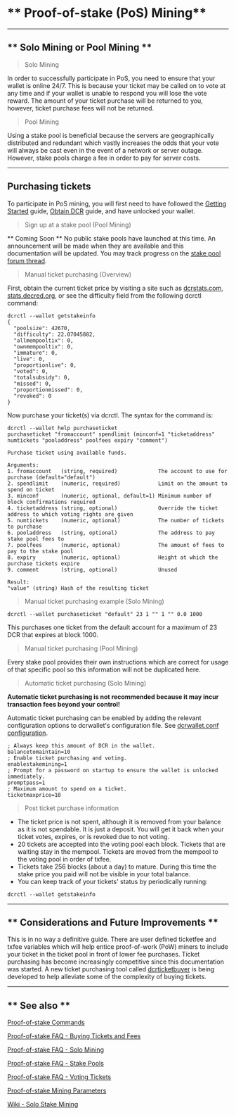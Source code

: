 # ** Proof-of-stake (PoS) Mining**

---

## ** Solo Mining or Pool Mining **

> <i class="fa fa-male"></i> Solo Mining

<i class="fa fa-exclamation-triangle"></i> In order to successfully participate in PoS, you need to ensure that your wallet is online 24/7. This is because your ticket may be called on to vote at any time and if your wallet is unable to respond you will lose the vote reward.  The amount of your ticket purchase will be returned to you, however, ticket purchase fees will not be returned.

> <i class="fa fa-users"></i> Pool Mining

Using a stake pool is beneficial because the servers are geographically distributed and redundant which vastly increases the odds that your vote will always be cast even in the event of a network or server outage.  However, stake pools charge a fee in order to pay for server costs.

---

## **<i class="fa fa-ticket"></i> Purchasing tickets**

To participate in PoS mining, you will first need to have followed the [Getting Started](/getting-started/overview.md) guide, [Obtain DCR](/getting-started/obtaining-dcr.md) guide, and have unlocked your wallet. 

> Sign up at a stake pool (Pool Mining)

<i class="fa fa-times"></i>** Coming Soon ** No public stake pools have launched at this time. An announcement will be made when they are available and this documentation will be updated. You may track progress on the [<i class="fa fa-comments"></i> stake pool forum thread](https://forum.decred.org/threads/rfp-6-setup-and-operate-10-stake-pools.1361/).

> Manual ticket purchasing (Overview)

First, obtain the current ticket price by visiting a site such as [dcrstats.com](https://dcrstats.com), [stats.decred.org](https://stats.decred.org), or see the difficulty field from the following dcrctl command:

```no-highlight
dcrctl --wallet getstakeinfo
{
  "poolsize": 42670,
  "difficulty": 22.07045882,
  "allmempooltix": 0,
  "ownmempooltix": 0,
  "immature": 0,
  "live": 0,
  "proportionlive": 0,
  "voted": 0,
  "totalsubsidy": 0,
  "missed": 0,
  "proportionmissed": 0,
  "revoked": 0
}
```

Now purchase your ticket(s) via dcrctl.  The syntax for the command is:

```no-highlight
dcrctl --wallet help purchaseticket
purchaseticket "fromaccount" spendlimit (minconf=1 "ticketaddress" numtickets "pooladdress" poolfees expiry "comment")

Purchase ticket using available funds.

Arguments:
1. fromaccount   (string, required)             The account to use for purchase (default="default")
2. spendlimit    (numeric, required)            Limit on the amount to spend on ticket
3. minconf       (numeric, optional, default=1) Minimum number of block confirmations required
4. ticketaddress (string, optional)             Override the ticket address to which voting rights are given
5. numtickets    (numeric, optional)            The number of tickets to purchase
6. pooladdress   (string, optional)             The address to pay stake pool fees to
7. poolfees      (numeric, optional)            The amount of fees to pay to the stake pool
8. expiry        (numeric, optional)            Height at which the purchase tickets expire
9. comment       (string, optional)             Unused

Result:
"value" (string) Hash of the resulting ticket
```

> Manual ticket purchasing example (Solo Mining)

```no-highlight
dcrctl --wallet purchaseticket "default" 23 1 "" 1 "" 0.0 1000
```

This purchases one ticket from the default account for a maximum of 23 DCR that expires at block 1000.

> Manual ticket purchasing (Pool Mining)

Every stake pool provides their own instructions which are correct for usage of that specific pool so this information will not be duplicated here.

> Automatic ticket purchasing (Solo Mining)

<i class="fa fa-exclamation-triangle"></i> **Automatic ticket purchasing is not recommended because it may incur transaction fees beyond your control!**

Automatic ticket purchasing can be enabled by adding the relevant configuration options to dcrwallet's configuration file.  See [dcrwallet.conf configuration](/advanced/storing-login-details.md#dcrwallet).

```no-highlight
; Always keep this amount of DCR in the wallet.
balancetomaintain=10
; Enable ticket purchasing and voting.
enablestakemining=1
; Prompt for a password on startup to ensure the wallet is unlocked immediately.
promptpass=1
; Maximum amount to spend on a ticket.
ticketmaxprice=10
```

> Post ticket purchase information

* The ticket price is not spent, although it is removed from your balance as it is not spendable. It is just a deposit. You will get it back when your ticket votes, expires, or is revoked due to not voting.
* 20 tickets are accepted into the voting pool each block. Tickets that are waiting stay in the mempool. Tickets are moved from the mempool to the voting pool in order of txfee.
* Tickets take 256 blocks (about a day) to mature. During this time the stake price you paid will not be visible in your total balance.
* You can keep track of your tickets' status by periodically running:
```no-highlight
dcrctl --wallet getstakeinfo
```

---

## ** <i class="fa fa-code-fork"></i> Considerations and Future Improvements **

This is in no way a definitive guide. There are user defined ticketfee and txfee variables which will help entice proof-of-work (PoW) miners to include your ticket in the ticket pool in front of lower fee purchases. Ticket purchasing has become increasingly competitive since this documentation was started.  A new ticket purchasing tool called [<i class="fa fa-github"></i> dcrticketbuyer](https://github.com/cjepson/dcrticketbuyer) is being developed to help alleviate some of the complexity of buying tickets.

---

## ** <i class="fa fa-book"></i> See also **

[Proof-of-stake Commands](/advanced/program-options.md#pos-commands)

[Proof-of-stake FAQ - Buying Tickets and Fees](/faq/proof-of-stake/buying-tickets-and-fees.md)

[Proof-of-stake FAQ - Solo Mining](/faq/proof-of-stake/solo-mining.md)

[Proof-of-stake FAQ - Stake Pools](/faq/proof-of-stake/stake-pools.md)

[Proof-of-stake FAQ - Voting Tickets](/faq/proof-of-stake/voting-tickets.md)

[Proof-of-stake Mining Parameters](/advanced/program-options.md#pos-network-parameters)

[Wiki - Solo Stake Mining](https://wiki.decred.org/Solo_Stake_Mining)
